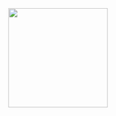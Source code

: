 <a href="https://open.spotify.com/track/4MZQ3lHA1TYO6yyedtmBYg?si=36a0dcec30fc40d2">
  <img src="https://i.scdn.co/image/ab67616d00001e02556b4303d49d35b956fcb1bc" width="200" height="200">
</a>
